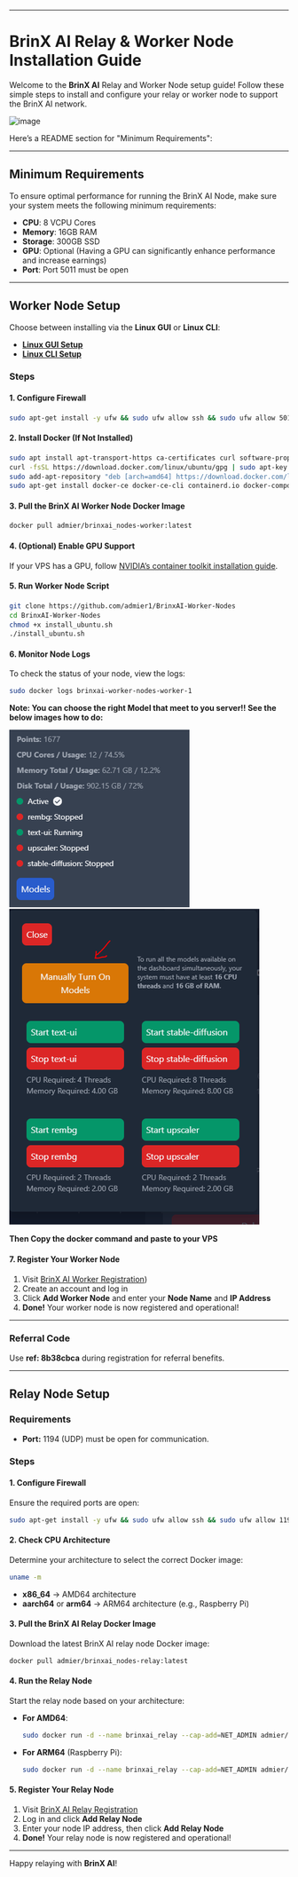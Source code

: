 

---

# BrinX AI Relay & Worker Node Installation Guide

Welcome to the **BrinX AI** Relay and Worker Node setup guide! Follow these simple steps to install and configure your relay or worker node to support the BrinX AI network.

![image](https://github.com/user-attachments/assets/3b413181-9935-43c3-91e2-91fea86f8566)


Here’s a README section for "Minimum Requirements":

---

## Minimum Requirements

To ensure optimal performance for running the BrinX AI Node, make sure your system meets the following minimum requirements:

- **CPU**: 8 VCPU Cores
- **Memory**: 16GB RAM
- **Storage**: 300GB SSD
- **GPU**: Optional (Having a GPU can significantly enhance performance and increase earnings)
- **Port**: Port 5011 must be open

---

## Worker Node Setup

Choose between installing via the **Linux GUI** or **Linux CLI**:

- **[Linux GUI Setup](https://brinxai.gitbook.io/brinxai-depin-ai/worker-nodes-setup/worker-nodes-gui-setup-linux)**
- **[Linux CLI Setup](https://brinxai.gitbook.io/brinxai-depin-ai/worker-nodes-setup/worker-nodes-cli-setup)**

### Steps

#### 1. Configure Firewall
```bash
sudo apt-get install -y ufw && sudo ufw allow ssh && sudo ufw allow 5011/tcp && sudo ufw enable && sudo ufw status
```

#### 2. Install Docker (If Not Installed)
```bash
sudo apt install apt-transport-https ca-certificates curl software-properties-common -y
curl -fsSL https://download.docker.com/linux/ubuntu/gpg | sudo apt-key add -
sudo add-apt-repository "deb [arch=amd64] https://download.docker.com/linux/ubuntu focal stable"
sudo apt-get install docker-ce docker-ce-cli containerd.io docker-compose-plugin -y
```

#### 3. Pull the BrinX AI Worker Node Docker Image
```bash
docker pull admier/brinxai_nodes-worker:latest
```

#### 4. (Optional) Enable GPU Support
If your VPS has a GPU, follow [NVIDIA’s container toolkit installation guide](https://docs.nvidia.com/datacenter/cloud-native/container-toolkit/latest/install-guide.html).

#### 5. Run Worker Node Script
```bash
git clone https://github.com/admier1/BrinxAI-Worker-Nodes
cd BrinxAI-Worker-Nodes
chmod +x install_ubuntu.sh
./install_ubuntu.sh
```

#### 6. Monitor Node Logs
To check the status of your node, view the logs:
```bash
sudo docker logs brinxai-worker-nodes-worker-1
```
**Note: You can choose the right Model that meet to you server!! See the below images how to do:**

![Pick the right Models](https://raw.githubusercontent.com/0xblocksync/testnet/refs/heads/main/binxai/binxai1.png)
![enter image description here](https://raw.githubusercontent.com/0xblocksync/testnet/refs/heads/main/binxai/brinxai2.png)

**Then Copy the docker command and paste to your VPS**

#### 7. Register Your Worker Node
1. Visit [BrinX AI Worker Registration](https://workers.brinxai.com/register.php?ref=8b38cbca))
2. Create an account and log in
3. Click **Add Worker Node** and enter your **Node Name** and **IP Address**
4. **Done!** Your worker node is now registered and operational!

---

### Referral Code
Use **ref: 8b38cbca** during registration for referral benefits.

---

## Relay Node Setup

### Requirements
- **Port:** 1194 (UDP) must be open for communication.

### Steps

#### 1. Configure Firewall
Ensure the required ports are open:
```bash
sudo apt-get install -y ufw && sudo ufw allow ssh && sudo ufw allow 1194/udp && sudo ufw enable && sudo ufw status
```

#### 2. Check CPU Architecture
Determine your architecture to select the correct Docker image:
```bash
uname -m
```
- **x86_64** → AMD64 architecture
- **aarch64** or **arm64** → ARM64 architecture (e.g., Raspberry Pi)

#### 3. Pull the BrinX AI Relay Docker Image
Download the latest BrinX AI relay node Docker image:
```bash
docker pull admier/brinxai_nodes-relay:latest
```

#### 4. Run the Relay Node
Start the relay node based on your architecture:
- **For AMD64**:
  ```bash
  sudo docker run -d --name brinxai_relay --cap-add=NET_ADMIN admier/brinxai_nodes-relay:latest
  ```
- **For ARM64** (Raspberry Pi):
  ```bash
  sudo docker run -d --name brinxai_relay --cap-add=NET_ADMIN admier/brinxai_nodes-relay:arm64
  ```

#### 5. Register Your Relay Node
1. Visit [BrinX AI Relay Registration](https://workers.brinxai.com/register.php?ref=8b38cbca)
2. Log in and click **Add Relay Node**
3. Enter your node IP address, then click **Add Relay Node**
4. **Done!** Your relay node is now registered and operational!

---

Happy relaying with **BrinX AI**!
